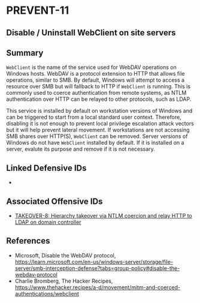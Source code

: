 # PREVENT-11

## Disable / Uninstall WebClient on site servers

## Summary
`WebClient` is the name of the service used for WebDAV operations on Windows hosts. WebDAV is a protocol extension to HTTP that allows file operations, similar to SMB. By default, Windows will attempt to access a resource over SMB but will fallback to HTTP if `WebClient` is running. This is commonly used to coerce authentication from remote systems, as NTLM authentication over HTTP can be relayed to other protocols, such as LDAP. 

This service is installed by default on workstation versions of Windows and can be triggered to start from a local standard user context. Therefore, disabling it is not enough to prevent local privilege escalation attack vectors but it will help prevent lateral movement. If workstations are not accessing SMB shares over HTTP(S), `WebClient` can be removed. Server versions of Windows do not have `WebClient` installed by default. If it is installed on a server, evalute its purpose and remove if it is not necessary.

## Linked Defensive IDs
- 

## Associated Offensive IDs
- [TAKEOVER-8: Hierarchy takeover via NTLM coercion and relay HTTP to LDAP on domain controller](../../../attack-techniques/TAKEOVER/TAKEOVER-8/takeover-8_description.md)

## References
- Microsoft, Disable the WebDAV protocol, https://learn.microsoft.com/en-us/windows-server/storage/file-server/smb-interception-defense?tabs=group-policy#disable-the-webdav-protocol
- Charlie Bromberg, The Hacker Recipes, https://www.thehacker.recipes/a-d/movement/mitm-and-coerced-authentications/webclient